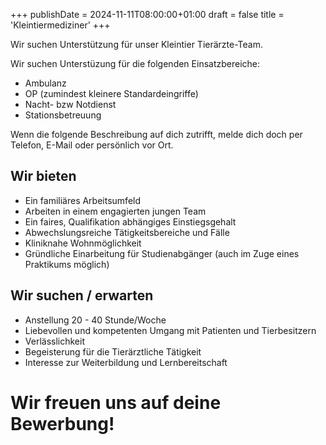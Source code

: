 +++
publishDate = 2024-11-11T08:00:00+01:00
draft = false
title = 'Kleintiermediziner'
+++

Wir suchen Unterstützung für unser Kleintier Tierärzte-Team.

<!-- more -->
Wir suchen Unterstüzung für die folgenden Einsatzbereiche:

- Ambulanz
- OP (zumindest kleinere Standardeingriffe)
- Nacht- bzw Notdienst
- Stationsbetreuung

Wenn die folgende Beschreibung auf dich zutrifft, melde dich doch per Telefon, E-Mail oder persönlich vor Ort.

## Wir bieten

- Ein familiäres Arbeitsumfeld
- Arbeiten in einem engagierten jungen Team
- Ein faires, Qualifikation abhängiges Einstiegsgehalt
- Abwechslungsreiche Tätigkeitsbereiche und Fälle
- Kliniknahe Wohnmöglichkeit
- Gründliche Einarbeitung für Studienabgänger (auch im Zuge eines Praktikums möglich)

## Wir suchen / erwarten

- Anstellung 20 - 40 Stunde/Woche
- Liebevollen und kompetenten Umgang mit Patienten und Tierbesitzern
- Verlässlichkeit
- Begeisterung für die Tierärztliche Tätigkeit
- Interesse zur Weiterbildung und Lernbereitschaft

# Wir freuen uns auf deine Bewerbung!
